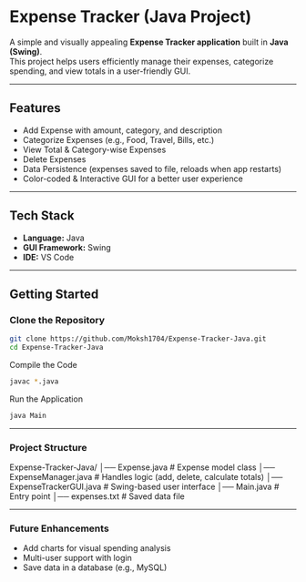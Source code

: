 #  Expense Tracker (Java Project)

A simple and visually appealing **Expense Tracker application** built in **Java (Swing)**.  
This project helps users efficiently manage their expenses, categorize spending, and view totals in a user-friendly GUI.

---

##  Features
-  Add Expense with amount, category, and description  
-  Categorize Expenses (e.g., Food, Travel, Bills, etc.)  
-  View Total & Category-wise Expenses  
-  Delete Expenses  
-  Data Persistence (expenses saved to file, reloads when app restarts)  
-  Color-coded & Interactive GUI for a better user experience  

---

##  Tech Stack
- **Language:** Java  
- **GUI Framework:** Swing  
- **IDE:** VS Code  

---

##  Getting Started  

###  Clone the Repository
```bash
git clone https://github.com/Moksh1704/Expense-Tracker-Java.git
cd Expense-Tracker-Java
```
 Compile the Code
```bash
javac *.java
```
 Run the Application
```bash
java Main

```
-----

### Project Structure

Expense-Tracker-Java/
│── Expense.java          # Expense model class
│── ExpenseManager.java   # Handles logic (add, delete, calculate totals)
│── ExpenseTrackerGUI.java # Swing-based user interface
│── Main.java             # Entry point
│── expenses.txt          # Saved data file

------

### Future Enhancements
- Add charts for visual spending analysis
- Multi-user support with login
- Save data in a database (e.g., MySQL)
